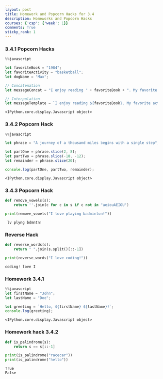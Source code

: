 ```yaml
---
layout: post
title: Homework and Popcorn Hacks for 3.4
description: Homeworks and Popcorn Hacks
courses: {'csp': {'week': 1}}
comments: True
sticky_rank: 1
---
```


### 3.4.1 Popcorn Hacks


```javascript
%%javascript

let favoriteBook = "1984";
let favoriteActivity = "basketball";
let dogName = "Max";

// Concatenation
let messageConcat = "I enjoy reading " + favoriteBook + ". My favorite activity is " + favoriteActivity + " and my dog's name is " + dogName + ".";

// Interpolation
let messageTemplate = `I enjoy reading ${favoriteBook}. My favorite activity is ${favoriteActivity} and my dog's name is ${dogName}.`;

```


    <IPython.core.display.Javascript object>


### 3.4.2 Popcorn Hack


```javascript
%%javascript

let phrase = "A journey of a thousand miles begins with a single step";

let partOne = phrase.slice(2, 8);
let partTwo = phrase.slice(-18, -12);
let remainder = phrase.slice(20);

console.log(partOne, partTwo, remainder);

```


    <IPython.core.display.Javascript object>


### 3.4.3 Popcorn Hack


```python
def remove_vowels(s):
    return ''.join(c for c in s if c not in "aeiouAEIOU")

print(remove_vowels("I love playing badminton!"))


```

     lv plyng bdmntn!


### Reverse Hack


```python
def reverse_words(s):
    return " ".join(s.split()[::-1])

print(reverse_words("I love coding!"))

```

    coding! love I


### Homework 3.4.1


```javascript
%%javascript
let firstName = "John";
let lastName = "Doe";

let greeting = `Hello, ${firstName} ${lastName}!`;
console.log(greeting);

```


    <IPython.core.display.Javascript object>


### Homework hack 3.4.2


```python
def is_palindrome(s):
    return s == s[::-1]

print(is_palindrome("racecar"))
print(is_palindrome("hello"))

```

    True
    False

